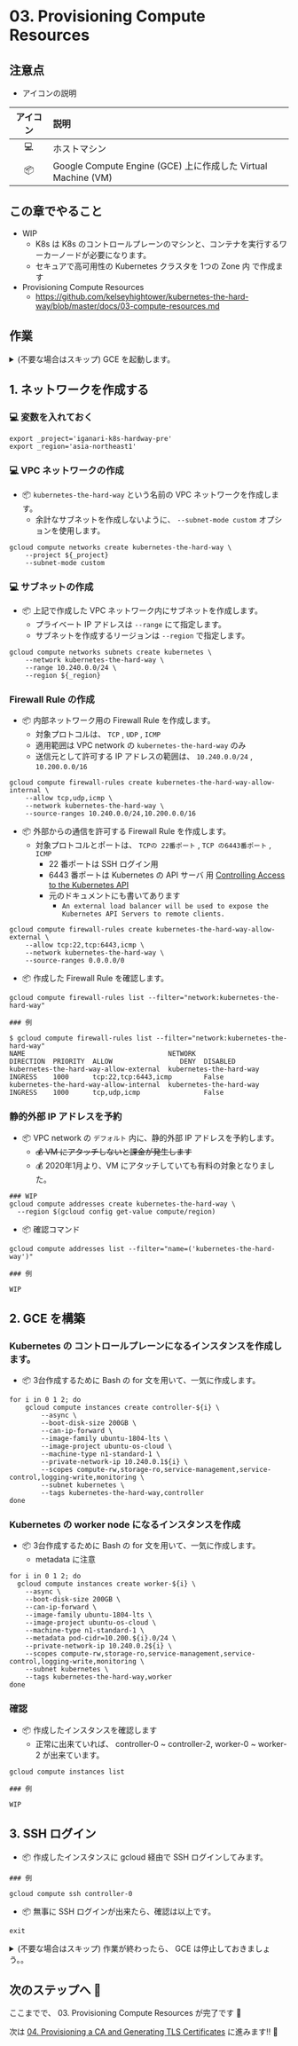 # 03. Provisioning Compute Resources

## 注意点

+ アイコンの説明

アイコン | 説明
:-: | :-
:computer: | ホストマシン
:package: | Google Compute Engine (GCE) 上に作成した Virtual Machine (VM)

## この章でやること

+ WIP
  + K8s は K8s のコントロールプレーンのマシンと、コンテナを実行するワーカーノードが必要になります。
  + セキュアで高可用性の Kubernetes クラスタを 1つの Zone 内 で作成ます
+ Provisioning Compute Resources
  + https://github.com/kelseyhightower/kubernetes-the-hard-way/blob/master/docs/03-compute-resources.md

## 作業

<details>
<summary>(不要な場合はスキップ) GCE を起動します。</summary>

## GCE を起動します。

[Prepare](./00_prepare.md) で作成した VM を gcloud コマンドで起動します。

+ :computer: GCP と認証を通します。

```
gcloud auth login
```

+ :computer: gcloud コマンドの設定を行います。

```
gcloud config set project iganari-k8s-hardway-pre
gcloud config set compute/zone asia-northeast1-c
```

+ :computer: VM の起動を行います。

```
gcloud beta compute instances start kubernetes-the-hard-way-vm
```

+ :computer: この GCE に SSH して作業を行います。
  + ここで、 :package: での作業に切り替わります。

```
gcloud compute ssh kubernetes-the-hard-way-vm
```

+ :package: 作業ユーザ(iganari)を変更します。

```
su - iganari
```

</details>


## 1. ネットワークを作成する

### :computer: 変数を入れておく

```
export _project='iganari-k8s-hardway-pre'
export _region='asia-northeast1'
```

### :computer: VPC ネットワークの作成

+ :package: `kubernetes-the-hard-way` という名前の VPC ネットワークを作成します。
  + 余計なサブネットを作成しないように、 `--subnet-mode custom` オプションを使用します。

```
gcloud compute networks create kubernetes-the-hard-way \
    --project ${_project}
    --subnet-mode custom
```

### :computer: サブネットの作成

+ :package: 上記で作成した VPC ネットワーク内にサブネットを作成します。
  + プライベート IP アドレスは `--range` にて指定します。
  + サブネットを作成するリージョンは `--region` で指定します。

```
gcloud compute networks subnets create kubernetes \
    --network kubernetes-the-hard-way \
    --range 10.240.0.0/24 \
    --region ${_region}
```

### Firewall Rule の作成

+ :package: 内部ネットワーク用の Firewall Rule を作成します。
  + 対象プロトコルは、 `TCP` , `UDP` , `ICMP`
  + 適用範囲は VPC network の `kubernetes-the-hard-way` のみ
  + 送信元として許可する IP アドレスの範囲は、 `10.240.0.0/24` , `10.200.0.0/16`

```
gcloud compute firewall-rules create kubernetes-the-hard-way-allow-internal \
    --allow tcp,udp,icmp \
    --network kubernetes-the-hard-way \
    --source-ranges 10.240.0.0/24,10.200.0.0/16
```

+ :package: 外部からの通信を許可する Firewall Rule を作成します。
  + 対象プロトコルとポートは、 `TCPの 22番ポート` , `TCP の6443番ポート` , `ICMP`
    + 22 番ポートは SSH ログイン用
    + 6443 番ポートは Kubernetes の API サーバ 用 [Controlling Access to the Kubernetes API](https://kubernetes.io/docs/reference/access-authn-authz/controlling-access/)
    + 元のドキュメントにも書いてあります
      + `An external load balancer will be used to expose the Kubernetes API Servers to remote clients.`

```
gcloud compute firewall-rules create kubernetes-the-hard-way-allow-external \
    --allow tcp:22,tcp:6443,icmp \
    --network kubernetes-the-hard-way \
    --source-ranges 0.0.0.0/0
```

+ :package: 作成した Firewall Rule を確認します。

```
gcloud compute firewall-rules list --filter="network:kubernetes-the-hard-way"
```
```
### 例

$ gcloud compute firewall-rules list --filter="network:kubernetes-the-hard-way"
NAME                                    NETWORK                  DIRECTION  PRIORITY  ALLOW                 DENY  DISABLED
kubernetes-the-hard-way-allow-external  kubernetes-the-hard-way  INGRESS    1000      tcp:22,tcp:6443,icmp        False
kubernetes-the-hard-way-allow-internal  kubernetes-the-hard-way  INGRESS    1000      tcp,udp,icmp                False
```

### 静的外部 IP アドレスを予約

+ :package: VPC network の `デフォルト` 内に、静的外部 IP アドレスを予約します。
  + ~~:moneybag: VM にアタッチしないと課金が発生します~~
  + :moneybag: 2020年1月より、VM にアタッチしていても有料の対象となりました。

```
### WIP
gcloud compute addresses create kubernetes-the-hard-way \
  --region $(gcloud config get-value compute/region)
```

+ :package: 確認コマンド

```
gcloud compute addresses list --filter="name=('kubernetes-the-hard-way')"
```
```
### 例

WIP
```

## 2. GCE を構築

### Kubernetes の コントロールプレーンになるインスタンスを作成します。

+ :package: 3台作成するために Bash の for 文を用いて、一気に作成します。

```
for i in 0 1 2; do
    gcloud compute instances create controller-${i} \
        --async \
        --boot-disk-size 200GB \
        --can-ip-forward \
        --image-family ubuntu-1804-lts \
        --image-project ubuntu-os-cloud \
        --machine-type n1-standard-1 \
        --private-network-ip 10.240.0.1${i} \
        --scopes compute-rw,storage-ro,service-management,service-control,logging-write,monitoring \
        --subnet kubernetes \
        --tags kubernetes-the-hard-way,controller
done
```


### Kubernetes の worker node になるインスタンスを作成

+ :package: 3台作成するために Bash の for 文を用いて、一気に作成します。
  + metadata に注意

```
for i in 0 1 2; do
  gcloud compute instances create worker-${i} \
    --async \
    --boot-disk-size 200GB \
    --can-ip-forward \
    --image-family ubuntu-1804-lts \
    --image-project ubuntu-os-cloud \
    --machine-type n1-standard-1 \
    --metadata pod-cidr=10.200.${i}.0/24 \
    --private-network-ip 10.240.0.2${i} \
    --scopes compute-rw,storage-ro,service-management,service-control,logging-write,monitoring \
    --subnet kubernetes \
    --tags kubernetes-the-hard-way,worker
done
```

### 確認

+ :package: 作成したインスタンスを確認します
  + 正常に出来ていれば、 controller-0 ~ controller-2, worker-0 ~ worker-2 が出来ています。

```
gcloud compute instances list
```
```
### 例

WIP
```

## 3. SSH ログイン

+ :package: 作成したインスタンスに gcloud 経由で SSH ログインしてみます。

```
### 例

gcloud compute ssh controller-0
```

+ :package: 無事に SSH ログインが出来たら、確認は以上です。

```
exit
```

<details>
<summary>(不要な場合はスキップ) 作業が終わったら、 GCE は停止しておきましょう。。</summary>

## 作業が終わったら、 GCE は停止しておきましょう。

+ :package: GCE から SSH ログアウト

```
exit
```

+ :computer: GCE の停止コマンド

```
gcloud beta compute instances stop kubernetes-the-hard-way-vm
```

</details>


## 次のステップへ :rocket:

ここまでで、 03. Provisioning Compute Resources が完了です :raised_hands:

次は [04. Provisioning a CA and Generating TLS Certificates](./04-certificate-authority.md) に進みます!! :muscle:
